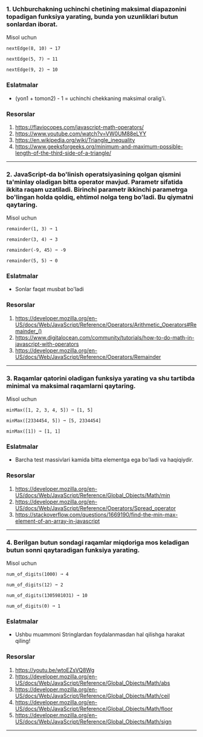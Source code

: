 ### 1. Uchburchakning uchinchi chetining maksimal diapazonini topadigan funksiya yarating, bunda yon uzunliklari butun sonlardan iborat.

Misol uchun

```
nextEdge(8, 10) ➞ 17

nextEdge(5, 7) ➞ 11

nextEdge(9, 2) ➞ 10

```

### Eslatmalar

- (yon1 + tomon2) - 1 = uchinchi chekkaning maksimal oralig'i.


### Resorslar

1. https://flaviocopes.com/javascript-math-operators/
2. https://www.youtube.com/watch?v=VW0UM88eLYY
3. https://en.wikipedia.org/wiki/Triangle_inequality
4. https://www.geeksforgeeks.org/minimum-and-maximum-possible-length-of-the-third-side-of-a-triangle/

______________________________

### 2. JavaScript-da bo'linish operatsiyasining qolgan qismini ta'minlay oladigan bitta operator mavjud. Parametr sifatida ikkita raqam uzatiladi. Birinchi parametr ikkinchi parametrga bo'lingan holda qoldiq, ehtimol nolga teng bo'ladi. Bu qiymatni qaytaring.

Misol uchun 

```
remainder(1, 3) ➞ 1

remainder(3, 4) ➞ 3

remainder(-9, 45) ➞ -9

remainder(5, 5) ➞ 0

```

### Eslatmalar
- Sonlar faqat musbat bo'ladi

### Resorslar

1. https://developer.mozilla.org/en-US/docs/Web/JavaScript/Reference/Operators/Arithmetic_Operators#Remainder_()
2. https://www.digitalocean.com/community/tutorials/how-to-do-math-in-javascript-with-operators
3. https://developer.mozilla.org/en-US/docs/Web/JavaScript/Reference/Operators/Remainder


____________________________

### 3. Raqamlar qatorini oladigan funksiya yarating va shu tartibda minimal va maksimal raqamlarni qaytaring.

Misol uchun

```
minMax([1, 2, 3, 4, 5]) ➞ [1, 5]

minMax([2334454, 5]) ➞ [5, 2334454]

minMax([1]) ➞ [1, 1]
```

### Eslatmalar
- Barcha test massivlari kamida bitta elementga ega bo'ladi va haqiqiydir.

### Resorslar
1. https://developer.mozilla.org/en-US/docs/Web/JavaScript/Reference/Global_Objects/Math/min
2. https://developer.mozilla.org/en-US/docs/Web/JavaScript/Reference/Operators/Spread_operator
3. https://stackoverflow.com/questions/1669190/find-the-min-max-element-of-an-array-in-javascript

__________________________________

### 4. Berilgan butun sondagi raqamlar miqdoriga mos keladigan butun sonni qaytaradigan funksiya yarating.

Misol uchun

```
num_of_digits(1000) ➞ 4

num_of_digits(12) ➞ 2

num_of_digits(1305981031) ➞ 10

num_of_digits(0) ➞ 1

```

### Eslatmalar
- Ushbu muammoni Stringlardan foydalanmasdan hal qilishga harakat qiling!


### Resorslar
1. https://youtu.be/wtoEZsVQ8Wg
2. https://developer.mozilla.org/en-US/docs/Web/JavaScript/Reference/Global_Objects/Math/abs
3. https://developer.mozilla.org/en-US/docs/Web/JavaScript/Reference/Global_Objects/Math/ceil
4. https://developer.mozilla.org/en-US/docs/Web/JavaScript/Reference/Global_Objects/Math/floor
5. https://developer.mozilla.org/en-US/docs/Web/JavaScript/Reference/Global_Objects/Math/sign

_____________________________________
